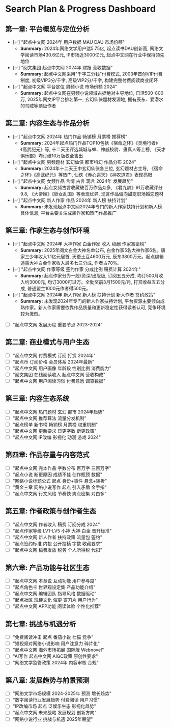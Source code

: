 # Search Plan & Progress Dashboard

## 第一章: 平台概览与定位分析
- [✅] "起点中文网 2024年 用户数据 MAU DAU 市场份额"
  - **Summary:** 2024年网络文学用户达5.75亿, 起点读书DAU创新高, 网络文学阅读市场430.6亿元, IP市场近3000亿元, 起点中文网在行业中保持领先地位
- [✅] "阅文集团 起点中文网 2024年 财报 营收数据"
  - **Summary:** 起点中文网采用"千字三分钱"付费模式, 2003年首创VIP付费制度, 初级VIP3分/千字, 高级VIP2分/千字, 构建完整付费阅读商业闭环
- [✅] "起点中文网 平台定位 男频小说 市场份额 2024"
  - **Summary:** 起点中文网在男频小说领域占据绝对主导地位, 日活500-800万, 2025年网文IP平台排名第一, 玄幻仙侠题材发源地, 拥有辰东、爱潜水的乌贼等顶级作者

## 第二章: 内容生态与作品分析
- [✅] "起点中文网 2024年 热门作品 畅销榜 月票榜 推荐榜"
  - **Summary:** 2024年起点热门作品TOP10包括《宿命之环》《灵境行者》《高武纪元》等, 十二天王评选城城与蝉、神威校尉、蛊真人等上榜, 《天才俱乐部》均订破10万版权全售出
- [✅] "起点中文网 男频题材 玄幻仙侠 都市科幻 作品分布 2024"
  - **Summary:** 2024年十二天王中玄幻仙侠各三位, 玄幻题材占主导, 《宿命之环》《高武纪元》等热门, 仙侠《赤心巡天》《神农道君》表现亮眼
- [✅] "起点中文网 女频作品 言情 古言 现言 2024年 发展趋势"
  - **Summary:** 起点女频古言收藏破百万作品众多, 《君九龄》91万收藏评分9.8, 《大帝姬》《妖女乱国》等表现优异, 现言作品偏向甜宠职场婚恋题材
- [✅] "起点中文网 新人作家 作品 2024年 新人榜 扶持计划"
  - **Summary:** 未发现起点中文网2024年专门的新人作家扶持计划和新人榜具体信息, 平台主要关注成熟作家和热门作品推广

## 第三章: 作家生态与创作环境
- [✅] "起点中文网 2024年 大神作家 白金作家 收入 稿酬 作家富豪榜"
  - **Summary:** 2025年阅文白金大神名单公布, 白金作家5名大神作家6名。唐家三少年收入1.1亿元居首, 天蚕土豆4600万元, 辰东3800万元。起点编辑透露大神白金作家收入最多七三分成, 作者占70%。
- [✅] "起点中文网 作家等级 签约作家 分成比例 稿费计算 2024年"
  - **Summary:** 起点作家分为一般/资深/出版级, 订阅五五分成, 均订500月收入约3000元, 均订3000可过万。全勤奖前3月1500元/月, 打赏收益五五分成, 普通盟主1000元作者得500元。
- [✅] "起点中文网 2024年 新人作家 新人榜 扶持计划 新人作者 签约政策"
  - **Summary:** 未发现2024年专门的新人作家扶持计划, 平台资源主要倾向成熟作家。新人作家需要依靠作品质量和更新稳定性获得读者认可, 竞争环境较为激烈。
- [ ] "起点中文网 发展历程 重要节点 2023-2024"

## 第二章: 商业模式与用户生态
- [ ] "起点中文网 付费模式 订阅 打赏 2024年"
- [ ] "起点币 订阅价格 会员体系 2024年最新"
- [ ] "起点中文网 用户画像 年龄段 性别比例 消费能力"
- [ ] "阅文集团 在线阅读收入 起点中文网 营收构成"
- [ ] "起点中文网 用户阅读习惯 付费意愿 调查数据"

## 第三章: 内容生态系统
- [ ] "起点中文网 热门题材 玄幻 都市 2024年趋势"
- [ ] "起点中文网 推荐算法 流量分发机制"
- [ ] "起点榜单 新书榜 畅销榜 月票榜 权重机制"
- [ ] "起点中文网 更新要求 日更字数 断更政策"
- [ ] "起点中文网 IP改编 影视化 动漫 游戏 2024"

## 第四章: 作品存量与内容范式
- [ ] "起点中文网 完本作品 字数分布 百万字 三百万字"
- [ ] "起点小说 断更原因 成绩不佳 创作瓶颈 数据"
- [ ] "网络小说标题公式 起点 身份+事件 悬念+转折"
- [ ] "黄金三章 网络小说写作 起点 引入矛盾 金手指"
- [ ] "起点中文网 行文风格 节奏快 爽点密集 对白多"

## 第五章: 作者政策与创作者生态
- [ ] "起点中文网 作者收入 稿费 订阅分成 2024"
- [ ] "起点作家等级 LV1-LV5 小神 大神 白金 晋升标准"
- [ ] "起点中文网 新人作者 扶持政策 流量包 签约"
- [ ] "起点签约标准 内投 公开投稿 字数 收藏要求"
- [ ] "起点中文网 稿费发放 税务 个人所得税 代扣"

## 第六章: 产品功能与社区生态
- [ ] "起点中文网 本章说 互动功能 用户参与度"
- [ ] "起点角色卡 世界观设定集 产品功能介绍"
- [ ] "起点中文网 编辑团队 指导风格 数据驱动"
- [ ] "起点社区 玩梗文化 催更 寄刀片 用户行为"
- [ ] "起点中文网 APP功能 阅读体验 个性化推荐"

## 第七章: 挑战与机遇分析
- [ ] "免费阅读冲击 起点 番茄小说 七猫 竞争"
- [ ] "短视频对网络小说影响 用户注意力 碎片化"
- [ ] "起点中文网 海外市场拓展 国际版 Webnovel"
- [ ] "AI写作 起点中文网 AIGC政策 原创性要求"
- [ ] "网络文学监管政策 2024年 内容审核 合规"

## 第八章: 发展趋势与前景预测
- [ ] "网络文学市场规模 2024-2025年 预测 增长趋势"
- [ ] "数字阅读行业发展趋势 付费阅读 用户习惯"
- [ ] "IP改编市场 起点 泛娱乐生态 影视化趋势"
- [ ] "起点中文网 未来战略 发展规划 创新方向"
- [ ] "网络小说行业 挑战与机遇 2025年展望"
